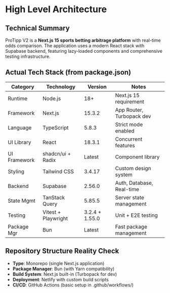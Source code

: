 # High Level Architecture

## Technical Summary

ProTipp V2 is a **Next.js 15 sports betting arbitrage platform** with real-time odds comparison. The application uses a modern React stack with Supabase backend, featuring lazy-loaded components and comprehensive testing infrastructure.

## Actual Tech Stack (from package.json)

| Category     | Technology         | Version  | Notes                          |
| ------------ | ------------------ | -------- | ------------------------------ |
| Runtime      | Node.js            | 18+      | Next.js 15 requirement         |
| Framework    | Next.js            | 15.3.2   | App Router, Turbopack dev      |
| Language     | TypeScript         | 5.8.3    | Strict mode enabled           |
| UI Library   | React              | 18.3.1   | Concurrent features           |
| UI Framework | shadcn/ui + Radix  | Latest   | Component library              |
| Styling      | Tailwind CSS       | 3.4.17   | Custom design system          |
| Backend      | Supabase           | 2.56.0   | Auth, Database, Real-time      |
| State Mgmt   | TanStack Query     | 5.85.5   | Server state management        |
| Testing      | Vitest + Playwright| 3.2.4 + 1.55.0 | Unit + E2E testing      |
| Package Mgr  | Bun                | Latest   | Fast package management        |

## Repository Structure Reality Check

- **Type**: Monorepo (single Next.js application)
- **Package Manager**: Bun (with Yarn compatibility)
- **Build System**: Next.js built-in (Turbopack for dev)
- **Deployment**: Netlify with custom build scripts
- **CI/CD**: GitHub Actions (basic setup in .github/workflows/)
